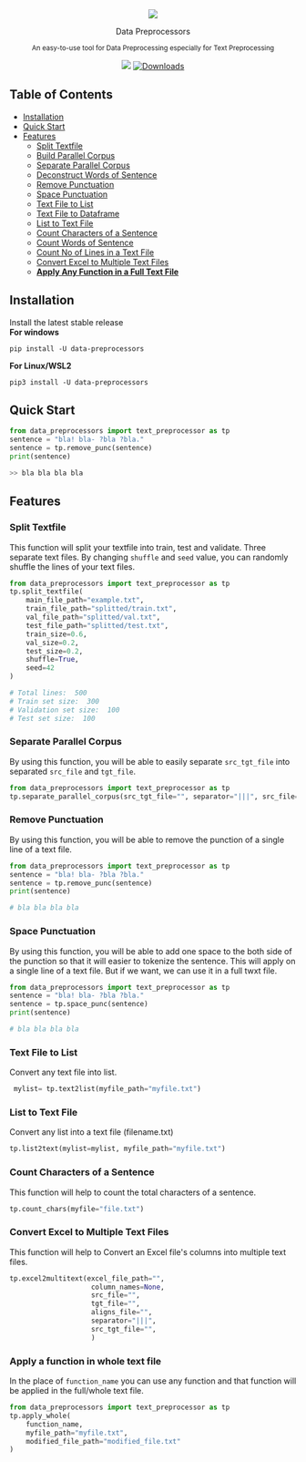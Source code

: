 <div align="center">
    
<img src="https://github.com/MusfiqDehan/data-preprocessors/raw/master/branding/logo.png">

<p>Data Preprocessors</p>

<sub>An easy-to-use tool for Data Preprocessing especially for Text Preprocessing</sub>

<!-- Badges -->

<!-- [<img src="https://deepnote.com/buttons/launch-in-deepnote-small.svg">](PROJECT_URL) -->
    
[![](https://img.shields.io/pypi/v/data-preprocessors.svg)](https://pypi.org/project/data-preprocessors/)
[![Downloads](https://img.shields.io/pypi/dm/data-preprocessors)](https://pepy.tech/project/data-preprocessors)
    
<!-- [![Open In Colab](https://colab.research.google.com/assets/colab-badge.svg)](https://colab.research.google.com/drive/1mJuRfIz__uS3xoFaBsFn5mkLE418RU19?usp=sharing)
[![Kaggle](https://kaggle.com/static/images/open-in-kaggle.svg)](https://kaggle.com/kernels/welcome?src=https://github.com/keras-team/keras-io/blob/master/examples/vision/ipynb/mnist_convnet.ipynb) -->

</div>

## **Table of Contents**

- [Installation](#installation)
- [Quick Start](#quick-start)
- [Features](#features)
    - [Split Textfile](#split-textfile)
    - [Build Parallel Corpus](#build-parallel-corpus)
    - [Separate Parallel Corpus](#separate-parallel-corpus)
    - [Deconstruct Words of Sentence](#deconstruct-word-of-sentence)
    - [Remove Punctuation](#remove-punctuation)
    - [Space Punctuation](#space-punctuation)
    - [Text File to List](#text-file-to-list)
    - [Text File to Dataframe](#text-file-to-dataframe)
    - [List to Text File](#list-to-text-file)
    - [Count Characters of a Sentence](#count-characters-of-a-sentence)
    - [Count Words of Sentence](#count-characters-of-a-sentence)
    - [Count No of Lines in a Text File](#count-no-of-lines-in-a-text-file)
    - [Convert Excel to Multiple Text Files](#convert-excel-to-multiple-text-files)
    - **[Apply Any Function in a Full Text File](#apply-a-function-in-whole-text-file)**

    

## **Installation**
Install the latest stable release<br>
**For windows**<br>
```
pip install -U data-preprocessors
```

**For Linux/WSL2**<br>
```
pip3 install -U data-preprocessors
```

## **Quick Start**

```python
from data_preprocessors import text_preprocessor as tp
sentence = "bla! bla- ?bla ?bla."
sentence = tp.remove_punc(sentence)
print(sentence)

>> bla bla bla bla
```

## **Features**

### Split Textfile

This function will split your textfile into train, test and validate. Three separate text files. By changing `shuffle` and `seed` value, you can randomly shuffle the lines of your text files.

```python
from data_preprocessors import text_preprocessor as tp
tp.split_textfile(
    main_file_path="example.txt",
    train_file_path="splitted/train.txt",
    val_file_path="splitted/val.txt",
    test_file_path="splitted/test.txt",
    train_size=0.6,
    val_size=0.2,
    test_size=0.2,
    shuffle=True,
    seed=42
)

# Total lines:  500
# Train set size:  300
# Validation set size:  100
# Test set size:  100
```

### Separate Parallel Corpus

By using this function, you will be able to easily separate `src_tgt_file` into separated `src_file` and `tgt_file`.

```python
from data_preprocessors import text_preprocessor as tp
tp.separate_parallel_corpus(src_tgt_file="", separator="|||", src_file="", tgt_file="")
```

### Remove Punctuation

By using this function, you will be able to remove the punction of a single line of a text file.

```python
from data_preprocessors import text_preprocessor as tp
sentence = "bla! bla- ?bla ?bla."
sentence = tp.remove_punc(sentence)
print(sentence)

# bla bla bla bla
```

### Space Punctuation

By using this function, you will be able to add one space to the both side of the punction so that it will easier to tokenize the sentence. This will apply on a single line of a text file. But if we want, we can use it in a full twxt file.

```python
from data_preprocessors import text_preprocessor as tp
sentence = "bla! bla- ?bla ?bla."
sentence = tp.space_punc(sentence)
print(sentence)

# bla bla bla bla
```

### Text File to List

Convert any text file into list.

```python
 mylist= tp.text2list(myfile_path="myfile.txt")
```

### List to Text File

Convert any list into a text file (filename.txt)

```python
tp.list2text(mylist=mylist, myfile_path="myfile.txt")
```

### Count Characters of a Sentence

This function will help to count the total characters of a sentence.

```python
tp.count_chars(myfile="file.txt")
```

### Convert Excel to Multiple Text Files

This function will help to Convert an Excel file's columns into multiple text files.

```python
tp.excel2multitext(excel_file_path="",
                    column_names=None,
                    src_file="",
                    tgt_file="",
                    aligns_file="",
                    separator="|||",
                    src_tgt_file="",
                    )
```

### Apply a function in whole text file

In the place of `function_name` you can use any function and that function will be applied in the full/whole text file.

```python
from data_preprocessors import text_preprocessor as tp
tp.apply_whole(
    function_name, 
    myfile_path="myfile.txt", 
    modified_file_path="modified_file.txt"
)
```

